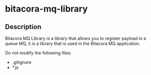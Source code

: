 # bitacora-mq-library

## Description
Bitacora MQ Library is a library that allows you to register payload in a queue MQ, it is a library that is used in the Bitacora MQ application.

Do not modify the following files:
  - .gitignore
  - *.js